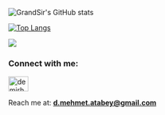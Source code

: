 ![GrandSir's GitHub stats](https://github-readme-stats.vercel.app/api?username=grandsir&show_icons=true&theme=dracula)
 

[![Top Langs](https://github-readme-stats.vercel.app/api/top-langs/?username=grandsir&theme=dracula)](https://github.com/grandsir/grandsir)

![](https://komarev.com/ghpvc/?username=grandsir)


<h3 align="left">Connect with me:</h3>
<p align="left">
<a href="https://www.linkedin.com/in/demirhan-atabey-b94522204)" target="blank"><img align="center" src="https://raw.githubusercontent.com/rahuldkjain/github-profile-readme-generator/master/src/images/icons/Social/linked-in-alt.svg" alt="demirhanmehmetatabey" height="30" width="40" /></a>

Reach me at: **d.mehmet.atabey@gmail.com**
